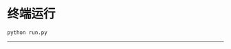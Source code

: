 # 终端运行

```shell
python run.py
```
******************************************************************************************************************************************************************************************************************************************************************************************************************************************************************************************************************************************************************************************************************************************************************************************************************************************************************************************************************